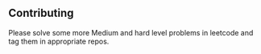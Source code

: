 ## Contributing

Please solve some more Medium and hard level problems in leetcode and tag them in appropriate repos.